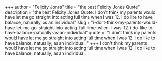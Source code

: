 +++
author = "Felicity Jones"
title = "the best Felicity Jones Quote"
description = "the best Felicity Jones Quote: I don't think my parents would have let me go straight into acting full time when I was 12. I do like to have balance, naturally, as an individual."
slug = "i-dont-think-my-parents-would-have-let-me-go-straight-into-acting-full-time-when-i-was-12-i-do-like-to-have-balance-naturally-as-an-individual"
quote = '''I don't think my parents would have let me go straight into acting full time when I was 12. I do like to have balance, naturally, as an individual.'''
+++
I don't think my parents would have let me go straight into acting full time when I was 12. I do like to have balance, naturally, as an individual.

